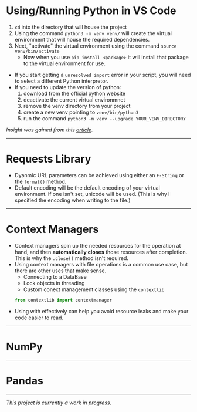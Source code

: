 # Using/Running Python in VS Code

1. `cd` into the directory that will house the project
2. Using the command `python3 -m venv venv/` will create the virtual environment that will house the required dependencies.
3. Next, "activate" the virtual environment using the command `source venv/bin/activate`
   - Now when you use `pip install <package>` it will install that package to the virtual environment for use.

- If you start getting a `unresolved import` error in your script, you will need to select a different Python interpretor.
- If you need to update the version of python:
  1.  download from the official python website
  2.  deactivate the current virtual environmnet
  3.  remove the venv directory from your project
  4.  create a new venv pointing to `venv/bin/python3`
  5.  run the command `python3 -m venv --upgrade YOUR_VENV_DIRECTORY`

_Insight was gained from this [article](https://towardsdatascience.com/virtual-environments-104c62d48c54)._

---

# Requests Library

- Dyanmic URL parameters can be achieved using either an `F-String` or the `format()` method.
- Default encoding will be the default encoding of your virtual environment. If one isn't set, unicode will be used. (This is why I specified the encoding when writing to the file.)

---

# Context Managers

- Context managers spin up the needed resources for the operation at hand, and then **automatically closes** those resources after completion. This is why the `.close()` method isn't required.
- Using context managers with file operations is a common use case, but there are other uses that make sense.
  - Connecting to a DataBase
  - Lock objects in threading
  - Custom conext management classes using the `contextlib`
  ```py
  from contextlib import contextmanager
  ```
- Using with effectively can help you avoid resource leaks and make your code easier to read.

---

# NumPy

---

# Pandas

---

_This project is currently a work in progress._
